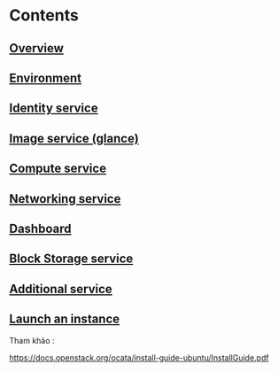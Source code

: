 # Contents

## [Overview](https://github.com/locvx1234/Openstack/blob/master/Install_guide/Overview.md)

## [Environment](https://github.com/locvx1234/Openstack/blob/master/Install_guide/Environment.md)

## [Identity service](https://github.com/locvx1234/Openstack/blob/master/Install_guide/Identity.md)
	
## [Image service (glance)](https://github.com/locvx1234/Openstack/blob/master/Install_guide/Image.md)

## [Compute service](https://github.com/locvx1234/Openstack/blob/master/Install_guide/Compute.md)

## [Networking service](https://github.com/locvx1234/Openstack/blob/master/Install_guide/Networking.md)

## [Dashboard](https://github.com/locvx1234/Openstack/blob/master/Install_guide/Dashboard.md)

## [Block Storage service](https://github.com/locvx1234/Openstack/blob/master/Install_guide/BlockStorage.md)

## [Additional service](https://github.com/locvx1234/Openstack/blob/master/Install_guide/AdditionalService.md)

## [Launch an instance](https://github.com/locvx1234/Openstack/blob/master/Install_guide/LaunchInstance.md)


Tham khảo : 

https://docs.openstack.org/ocata/install-guide-ubuntu/InstallGuide.pdf
